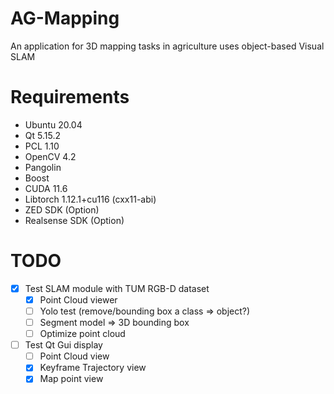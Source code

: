 # AG-Mapping
An application for 3D mapping tasks in agriculture uses object-based Visual SLAM 

# Requirements

- Ubuntu 20.04
- Qt 5.15.2
- PCL 1.10
- OpenCV 4.2
- Pangolin
- Boost
- CUDA 11.6
- Libtorch 1.12.1+cu116 (cxx11-abi)
- ZED SDK (Option)
- Realsense SDK (Option)

# TODO

- [x] Test SLAM module with TUM RGB-D dataset
  - [x] Point Cloud viewer
  - [ ] Yolo test (remove/bounding box a class => object?)
  - [ ] Segment model => 3D bounding box
  - [ ] Optimize point cloud
- [ ] Test Qt Gui display
    - [ ] Point Cloud view
    - [x] Keyframe Trajectory view
    - [x] Map point view
